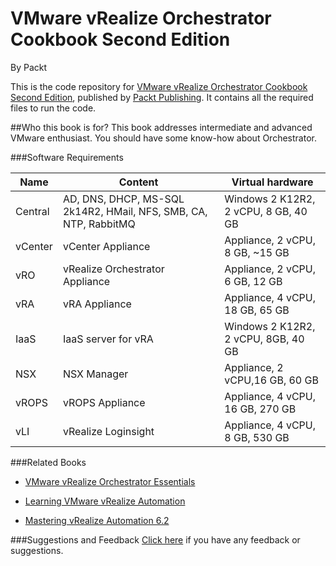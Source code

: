 # VMware vRealize Orchestrator Cookbook Second Edition
By Packt



This is the code repository for [VMware vRealize Orchestrator Cookbook Second Edition](https://www.packtpub.com/virtualization-and-cloud/vmware-vrealize-orchestrator-cookbook-second-edition?utm_source=github&utm_medium=repository&utm_campaign=9781786462787), published by [Packt Publishing](https://www.packtpub.com/). It contains all the required files to run the code.

##Who this book is for?
This book addresses intermediate and advanced VMware enthusiast. You should have
some know-how about Orchestrator. 

###Software Requirements

|Name| Content| Virtual hardware|
|----|--------|-----------------|
Central |AD, DNS, DHCP, MS-SQL 2k14R2, HMail, NFS, SMB, CA, NTP, RabbitMQ|Windows 2 K12R2, 2 vCPU, 8 GB, 40 GB|
vCenter| vCenter Appliance| Appliance, 2 vCPU, 8 GB, ~15 GB|
vRO| vRealize Orchestrator Appliance| Appliance, 2 vCPU, 6 GB, 12 GB|
vRA |vRA Appliance |Appliance, 4 vCPU, 18 GB, 65 GB|
IaaS |IaaS server for vRA |Windows 2 K12R2, 2 vCPU, 8GB, 40 GB|
NSX| NSX Manager |Appliance, 2 vCPU,16 GB, 60 GB|
vROPS| vROPS Appliance |Appliance, 4 vCPU, 16 GB, 270 GB|
vLI |vRealize Loginsight |Appliance, 4 vCPU, 8 GB, 530 GB|

###Related Books

* [VMware vRealize Orchestrator Essentials](https://www.packtpub.com/virtualization-and-cloud/vmware-vrealize-orchestrator-essentials?utm_source=github&utm_medium=repository&utm_campaign=9781785884245)

* [Learning VMware vRealize Automation](https://www.packtpub.com/virtualization-and-cloud/learning-vmware-vrealize-automation?utm_source=github&utm_medium=repository&utm_campaign=9781785885839)

* [Mastering vRealize Automation 6.2](https://www.packtpub.com/virtualization-and-cloud/mastering-vrealize-automation-62?utm_source=github&utm_medium=repository&utm_campaign=9781782173779)

###Suggestions and Feedback
 [Click here](https://docs.google.com/forms/d/e/1FAIpQLSe5qwunkGf6PUvzPirPDtuy1Du5Rlzew23UBp2S-P3wB-GcwQ/viewform) if you have any feedback or suggestions.


